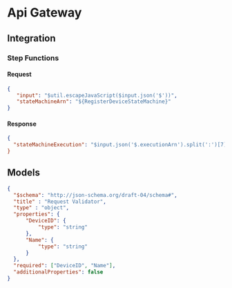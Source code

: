 # Api Gateway

## Integration

### Step Functions

#### Request

```json
{
   "input": "$util.escapeJavaScript($input.json('$'))",
   "stateMachineArn": "${RegisterDeviceStateMachine}"
}
```

#### Response

```json
{
  "stateMachineExecution": "$input.json('$.executionArn').split(':')[7].replace('"', "")"
}
```

## Models

```json
{
  "$schema": "http://json-schema.org/draft-04/schema#",
  "title" : "Request Validator",
  "type" : "object",
  "properties": {
      "DeviceID": {
          "type": "string"
      },
      "Name": {
          "type": "string"
      }
  },
  "required": ["DeviceID", "Name"],
  "additionalProperties": false
}
```